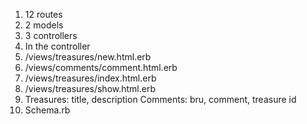 1. 12 routes
2. 2 models
3. 3 controllers
4. In the controller
5. /views/treasures/new.html.erb
6. /views/comments/comment.html.erb
7. /views/treasures/index.html.erb
8. /views/treasures/show.html.erb
9. Treasures: title, description Comments: bru, comment, treasure id 
10. Schema.rb 